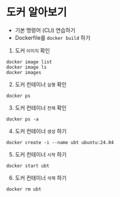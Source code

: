# 도커 알아보기

+ 기본 명령어 (CLI) 연습하기
+ Dockerfile를 ```docker build``` 하기

1. 도커 `이미지` 확인
```
docker image list
docker image ls
docker images
```

2. 도커 컨테이너 `실행` 확인
```
docker ps
```

3. 도커 컨테이너 `전체` 확인
```
docker ps -a
```

4. 도커 컨테이너 `생성` 하기
```
docker create -i --name ubt ubuntu:24.04
```

5. 도커 컨테이너 `시작` 하기
```
docker start ubt
```

6. 도커 컨테이너 `삭제` 하기
```
docker rm ubt
```
